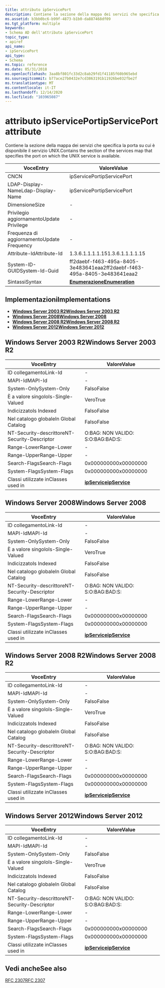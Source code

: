 ```yaml
---
title: attributo ipServicePort
description: Contiene la sezione della mappa dei servizi che specifica la porta su cui è disponibile il servizio UNIX.
ms.assetid: b3bb0bc6-b99f-4873-b1b0-da887468df09
ms.tgt_platform: multiple
keywords:
- Schema AD dell'attributo ipServicePort
topic_type:
- apiref
api_name:
- ipServicePort
api_type:
- Schema
ms.topic: reference
ms.date: 05/31/2018
ms.openlocfilehash: 3aa8bf801fc33d2c8ab29fd1f41185f60b965ebd
ms.sourcegitcommit: b77ace27b0432e7cd3863191b11926be032fbe2f
ms.translationtype: MT
ms.contentlocale: it-IT
ms.lasthandoff: 12/14/2020
ms.locfileid: "103965087"
---
```

# <a name="ipserviceport-attribute"></a><span data-ttu-id="e1c1b-104">attributo ipServicePort</span><span class="sxs-lookup"><span data-stu-id="e1c1b-104">ipServicePort attribute</span></span>

<span data-ttu-id="e1c1b-105">Contiene la sezione della mappa dei servizi che specifica la porta su cui è disponibile il servizio UNIX.</span><span class="sxs-lookup"><span data-stu-id="e1c1b-105">Contains the section of the services map that specifies the port on which the UNIX service is available.</span></span>



| <span data-ttu-id="e1c1b-106">Voce</span><span class="sxs-lookup"><span data-stu-id="e1c1b-106">Entry</span></span> | <span data-ttu-id="e1c1b-107">Valore</span><span class="sxs-lookup"><span data-stu-id="e1c1b-107">Value</span></span> |
|-------------------|--------------------------------------|
| <span data-ttu-id="e1c1b-108">CN</span><span class="sxs-lookup"><span data-stu-id="e1c1b-108">CN</span></span>                | <span data-ttu-id="e1c1b-109">ipServicePort</span><span class="sxs-lookup"><span data-stu-id="e1c1b-109">ipServicePort</span></span>                        |
| <span data-ttu-id="e1c1b-110">LDAP-Display-Name</span><span class="sxs-lookup"><span data-stu-id="e1c1b-110">Ldap-Display-Name</span></span> | <span data-ttu-id="e1c1b-111">ipServicePort</span><span class="sxs-lookup"><span data-stu-id="e1c1b-111">ipServicePort</span></span>                        |
| <span data-ttu-id="e1c1b-112">Dimensione</span><span class="sxs-lookup"><span data-stu-id="e1c1b-112">Size</span></span>              | \-                                   |
| <span data-ttu-id="e1c1b-113">Privilegio aggiornamento</span><span class="sxs-lookup"><span data-stu-id="e1c1b-113">Update Privilege</span></span>  | \-                                   |
| <span data-ttu-id="e1c1b-114">Frequenza di aggiornamento</span><span class="sxs-lookup"><span data-stu-id="e1c1b-114">Update Frequency</span></span>  | \-                                   |
| <span data-ttu-id="e1c1b-115">Attribute-Id</span><span class="sxs-lookup"><span data-stu-id="e1c1b-115">Attribute-Id</span></span>      | <span data-ttu-id="e1c1b-116">1.3.6.1.1.1.1.15</span><span class="sxs-lookup"><span data-stu-id="e1c1b-116">1.3.6.1.1.1.1.15</span></span>                     |
| <span data-ttu-id="e1c1b-117">System-ID-GUID</span><span class="sxs-lookup"><span data-stu-id="e1c1b-117">System-Id-Guid</span></span>    | <span data-ttu-id="e1c1b-118">ff2daebf-f463-495a-8405-3e483641eaa2</span><span class="sxs-lookup"><span data-stu-id="e1c1b-118">ff2daebf-f463-495a-8405-3e483641eaa2</span></span> |
| <span data-ttu-id="e1c1b-119">Sintassi</span><span class="sxs-lookup"><span data-stu-id="e1c1b-119">Syntax</span></span>            | [<span data-ttu-id="e1c1b-120">**Enumerazione**</span><span class="sxs-lookup"><span data-stu-id="e1c1b-120">**Enumeration**</span></span>](s-enumeration.md) |



## <a name="implementations"></a><span data-ttu-id="e1c1b-121">Implementazioni</span><span class="sxs-lookup"><span data-stu-id="e1c1b-121">Implementations</span></span>

-   [<span data-ttu-id="e1c1b-122">**Windows Server 2003 R2**</span><span class="sxs-lookup"><span data-stu-id="e1c1b-122">**Windows Server 2003 R2**</span></span>](#windows-server-2003-r2)
-   [<span data-ttu-id="e1c1b-123">**Windows Server 2008**</span><span class="sxs-lookup"><span data-stu-id="e1c1b-123">**Windows Server 2008**</span></span>](#windows-server-2008)
-   [<span data-ttu-id="e1c1b-124">**Windows Server 2008 R2**</span><span class="sxs-lookup"><span data-stu-id="e1c1b-124">**Windows Server 2008 R2**</span></span>](#windows-server-2008-r2)
-   [<span data-ttu-id="e1c1b-125">**Windows Server 2012**</span><span class="sxs-lookup"><span data-stu-id="e1c1b-125">**Windows Server 2012**</span></span>](#windows-server-2012)

## <a name="windows-server-2003-r2"></a><span data-ttu-id="e1c1b-126">Windows Server 2003 R2</span><span class="sxs-lookup"><span data-stu-id="e1c1b-126">Windows Server 2003 R2</span></span>



| <span data-ttu-id="e1c1b-127">Voce</span><span class="sxs-lookup"><span data-stu-id="e1c1b-127">Entry</span></span> | <span data-ttu-id="e1c1b-128">Valore</span><span class="sxs-lookup"><span data-stu-id="e1c1b-128">Value</span></span> |
|------------------------|---------------------------------------------|
| <span data-ttu-id="e1c1b-129">ID collegamento</span><span class="sxs-lookup"><span data-stu-id="e1c1b-129">Link-Id</span></span>                | \-                                          |
| <span data-ttu-id="e1c1b-130">MAPI-Id</span><span class="sxs-lookup"><span data-stu-id="e1c1b-130">MAPI-Id</span></span>                | \-                                          |
| <span data-ttu-id="e1c1b-131">System-Only</span><span class="sxs-lookup"><span data-stu-id="e1c1b-131">System-Only</span></span>            | <span data-ttu-id="e1c1b-132">Falso</span><span class="sxs-lookup"><span data-stu-id="e1c1b-132">False</span></span>                                       |
| <span data-ttu-id="e1c1b-133">È a valore singolo</span><span class="sxs-lookup"><span data-stu-id="e1c1b-133">Is-Single-Valued</span></span>       | <span data-ttu-id="e1c1b-134">Vero</span><span class="sxs-lookup"><span data-stu-id="e1c1b-134">True</span></span>                                        |
| <span data-ttu-id="e1c1b-135">Indicizzato</span><span class="sxs-lookup"><span data-stu-id="e1c1b-135">Is Indexed</span></span>             | <span data-ttu-id="e1c1b-136">Falso</span><span class="sxs-lookup"><span data-stu-id="e1c1b-136">False</span></span>                                       |
| <span data-ttu-id="e1c1b-137">Nel catalogo globale</span><span class="sxs-lookup"><span data-stu-id="e1c1b-137">In Global Catalog</span></span>      | <span data-ttu-id="e1c1b-138">Falso</span><span class="sxs-lookup"><span data-stu-id="e1c1b-138">False</span></span>                                       |
| <span data-ttu-id="e1c1b-139">NT-Security-descrittore</span><span class="sxs-lookup"><span data-stu-id="e1c1b-139">NT-Security-Descriptor</span></span> | <span data-ttu-id="e1c1b-140">O:BAG: NON VALIDO: S:</span><span class="sxs-lookup"><span data-stu-id="e1c1b-140">O:BAG:BAD:S:</span></span>                                |
| <span data-ttu-id="e1c1b-141">Range-Lower</span><span class="sxs-lookup"><span data-stu-id="e1c1b-141">Range-Lower</span></span>            | \-                                          |
| <span data-ttu-id="e1c1b-142">Range-Upper</span><span class="sxs-lookup"><span data-stu-id="e1c1b-142">Range-Upper</span></span>            | \-                                          |
| <span data-ttu-id="e1c1b-143">Search-Flags</span><span class="sxs-lookup"><span data-stu-id="e1c1b-143">Search-Flags</span></span>           | <span data-ttu-id="e1c1b-144">0x00000000</span><span class="sxs-lookup"><span data-stu-id="e1c1b-144">0x00000000</span></span>                                  |
| <span data-ttu-id="e1c1b-145">System-Flags</span><span class="sxs-lookup"><span data-stu-id="e1c1b-145">System-Flags</span></span>           | <span data-ttu-id="e1c1b-146">0x00000000</span><span class="sxs-lookup"><span data-stu-id="e1c1b-146">0x00000000</span></span>                                  |
| <span data-ttu-id="e1c1b-147">Classi utilizzate in</span><span class="sxs-lookup"><span data-stu-id="e1c1b-147">Classes used in</span></span>        | [<span data-ttu-id="e1c1b-148">**ipService**</span><span class="sxs-lookup"><span data-stu-id="e1c1b-148">**ipService**</span></span>](c-ipservice.md)<br/> |



## <a name="windows-server-2008"></a><span data-ttu-id="e1c1b-149">Windows Server 2008</span><span class="sxs-lookup"><span data-stu-id="e1c1b-149">Windows Server 2008</span></span>



| <span data-ttu-id="e1c1b-150">Voce</span><span class="sxs-lookup"><span data-stu-id="e1c1b-150">Entry</span></span> | <span data-ttu-id="e1c1b-151">Valore</span><span class="sxs-lookup"><span data-stu-id="e1c1b-151">Value</span></span> |
|------------------------|---------------------------------------------|
| <span data-ttu-id="e1c1b-152">ID collegamento</span><span class="sxs-lookup"><span data-stu-id="e1c1b-152">Link-Id</span></span>                | \-                                          |
| <span data-ttu-id="e1c1b-153">MAPI-Id</span><span class="sxs-lookup"><span data-stu-id="e1c1b-153">MAPI-Id</span></span>                | \-                                          |
| <span data-ttu-id="e1c1b-154">System-Only</span><span class="sxs-lookup"><span data-stu-id="e1c1b-154">System-Only</span></span>            | <span data-ttu-id="e1c1b-155">Falso</span><span class="sxs-lookup"><span data-stu-id="e1c1b-155">False</span></span>                                       |
| <span data-ttu-id="e1c1b-156">È a valore singolo</span><span class="sxs-lookup"><span data-stu-id="e1c1b-156">Is-Single-Valued</span></span>       | <span data-ttu-id="e1c1b-157">Vero</span><span class="sxs-lookup"><span data-stu-id="e1c1b-157">True</span></span>                                        |
| <span data-ttu-id="e1c1b-158">Indicizzato</span><span class="sxs-lookup"><span data-stu-id="e1c1b-158">Is Indexed</span></span>             | <span data-ttu-id="e1c1b-159">Falso</span><span class="sxs-lookup"><span data-stu-id="e1c1b-159">False</span></span>                                       |
| <span data-ttu-id="e1c1b-160">Nel catalogo globale</span><span class="sxs-lookup"><span data-stu-id="e1c1b-160">In Global Catalog</span></span>      | <span data-ttu-id="e1c1b-161">Falso</span><span class="sxs-lookup"><span data-stu-id="e1c1b-161">False</span></span>                                       |
| <span data-ttu-id="e1c1b-162">NT-Security-descrittore</span><span class="sxs-lookup"><span data-stu-id="e1c1b-162">NT-Security-Descriptor</span></span> | <span data-ttu-id="e1c1b-163">O:BAG: NON VALIDO: S:</span><span class="sxs-lookup"><span data-stu-id="e1c1b-163">O:BAG:BAD:S:</span></span>                                |
| <span data-ttu-id="e1c1b-164">Range-Lower</span><span class="sxs-lookup"><span data-stu-id="e1c1b-164">Range-Lower</span></span>            | \-                                          |
| <span data-ttu-id="e1c1b-165">Range-Upper</span><span class="sxs-lookup"><span data-stu-id="e1c1b-165">Range-Upper</span></span>            | \-                                          |
| <span data-ttu-id="e1c1b-166">Search-Flags</span><span class="sxs-lookup"><span data-stu-id="e1c1b-166">Search-Flags</span></span>           | <span data-ttu-id="e1c1b-167">0x00000000</span><span class="sxs-lookup"><span data-stu-id="e1c1b-167">0x00000000</span></span>                                  |
| <span data-ttu-id="e1c1b-168">System-Flags</span><span class="sxs-lookup"><span data-stu-id="e1c1b-168">System-Flags</span></span>           | <span data-ttu-id="e1c1b-169">0x00000000</span><span class="sxs-lookup"><span data-stu-id="e1c1b-169">0x00000000</span></span>                                  |
| <span data-ttu-id="e1c1b-170">Classi utilizzate in</span><span class="sxs-lookup"><span data-stu-id="e1c1b-170">Classes used in</span></span>        | [<span data-ttu-id="e1c1b-171">**ipService**</span><span class="sxs-lookup"><span data-stu-id="e1c1b-171">**ipService**</span></span>](c-ipservice.md)<br/> |



## <a name="windows-server-2008-r2"></a><span data-ttu-id="e1c1b-172">Windows Server 2008 R2</span><span class="sxs-lookup"><span data-stu-id="e1c1b-172">Windows Server 2008 R2</span></span>



| <span data-ttu-id="e1c1b-173">Voce</span><span class="sxs-lookup"><span data-stu-id="e1c1b-173">Entry</span></span> | <span data-ttu-id="e1c1b-174">Valore</span><span class="sxs-lookup"><span data-stu-id="e1c1b-174">Value</span></span> |
|------------------------|---------------------------------------------|
| <span data-ttu-id="e1c1b-175">ID collegamento</span><span class="sxs-lookup"><span data-stu-id="e1c1b-175">Link-Id</span></span>                | \-                                          |
| <span data-ttu-id="e1c1b-176">MAPI-Id</span><span class="sxs-lookup"><span data-stu-id="e1c1b-176">MAPI-Id</span></span>                | \-                                          |
| <span data-ttu-id="e1c1b-177">System-Only</span><span class="sxs-lookup"><span data-stu-id="e1c1b-177">System-Only</span></span>            | <span data-ttu-id="e1c1b-178">Falso</span><span class="sxs-lookup"><span data-stu-id="e1c1b-178">False</span></span>                                       |
| <span data-ttu-id="e1c1b-179">È a valore singolo</span><span class="sxs-lookup"><span data-stu-id="e1c1b-179">Is-Single-Valued</span></span>       | <span data-ttu-id="e1c1b-180">Vero</span><span class="sxs-lookup"><span data-stu-id="e1c1b-180">True</span></span>                                        |
| <span data-ttu-id="e1c1b-181">Indicizzato</span><span class="sxs-lookup"><span data-stu-id="e1c1b-181">Is Indexed</span></span>             | <span data-ttu-id="e1c1b-182">Falso</span><span class="sxs-lookup"><span data-stu-id="e1c1b-182">False</span></span>                                       |
| <span data-ttu-id="e1c1b-183">Nel catalogo globale</span><span class="sxs-lookup"><span data-stu-id="e1c1b-183">In Global Catalog</span></span>      | <span data-ttu-id="e1c1b-184">Falso</span><span class="sxs-lookup"><span data-stu-id="e1c1b-184">False</span></span>                                       |
| <span data-ttu-id="e1c1b-185">NT-Security-descrittore</span><span class="sxs-lookup"><span data-stu-id="e1c1b-185">NT-Security-Descriptor</span></span> | <span data-ttu-id="e1c1b-186">O:BAG: NON VALIDO: S:</span><span class="sxs-lookup"><span data-stu-id="e1c1b-186">O:BAG:BAD:S:</span></span>                                |
| <span data-ttu-id="e1c1b-187">Range-Lower</span><span class="sxs-lookup"><span data-stu-id="e1c1b-187">Range-Lower</span></span>            | \-                                          |
| <span data-ttu-id="e1c1b-188">Range-Upper</span><span class="sxs-lookup"><span data-stu-id="e1c1b-188">Range-Upper</span></span>            | \-                                          |
| <span data-ttu-id="e1c1b-189">Search-Flags</span><span class="sxs-lookup"><span data-stu-id="e1c1b-189">Search-Flags</span></span>           | <span data-ttu-id="e1c1b-190">0x00000000</span><span class="sxs-lookup"><span data-stu-id="e1c1b-190">0x00000000</span></span>                                  |
| <span data-ttu-id="e1c1b-191">System-Flags</span><span class="sxs-lookup"><span data-stu-id="e1c1b-191">System-Flags</span></span>           | <span data-ttu-id="e1c1b-192">0x00000000</span><span class="sxs-lookup"><span data-stu-id="e1c1b-192">0x00000000</span></span>                                  |
| <span data-ttu-id="e1c1b-193">Classi utilizzate in</span><span class="sxs-lookup"><span data-stu-id="e1c1b-193">Classes used in</span></span>        | [<span data-ttu-id="e1c1b-194">**ipService**</span><span class="sxs-lookup"><span data-stu-id="e1c1b-194">**ipService**</span></span>](c-ipservice.md)<br/> |



## <a name="windows-server-2012"></a><span data-ttu-id="e1c1b-195">Windows Server 2012</span><span class="sxs-lookup"><span data-stu-id="e1c1b-195">Windows Server 2012</span></span>



| <span data-ttu-id="e1c1b-196">Voce</span><span class="sxs-lookup"><span data-stu-id="e1c1b-196">Entry</span></span> | <span data-ttu-id="e1c1b-197">Valore</span><span class="sxs-lookup"><span data-stu-id="e1c1b-197">Value</span></span> |
|------------------------|---------------------------------------------|
| <span data-ttu-id="e1c1b-198">ID collegamento</span><span class="sxs-lookup"><span data-stu-id="e1c1b-198">Link-Id</span></span>                | \-                                          |
| <span data-ttu-id="e1c1b-199">MAPI-Id</span><span class="sxs-lookup"><span data-stu-id="e1c1b-199">MAPI-Id</span></span>                | \-                                          |
| <span data-ttu-id="e1c1b-200">System-Only</span><span class="sxs-lookup"><span data-stu-id="e1c1b-200">System-Only</span></span>            | <span data-ttu-id="e1c1b-201">Falso</span><span class="sxs-lookup"><span data-stu-id="e1c1b-201">False</span></span>                                       |
| <span data-ttu-id="e1c1b-202">È a valore singolo</span><span class="sxs-lookup"><span data-stu-id="e1c1b-202">Is-Single-Valued</span></span>       | <span data-ttu-id="e1c1b-203">Vero</span><span class="sxs-lookup"><span data-stu-id="e1c1b-203">True</span></span>                                        |
| <span data-ttu-id="e1c1b-204">Indicizzato</span><span class="sxs-lookup"><span data-stu-id="e1c1b-204">Is Indexed</span></span>             | <span data-ttu-id="e1c1b-205">Falso</span><span class="sxs-lookup"><span data-stu-id="e1c1b-205">False</span></span>                                       |
| <span data-ttu-id="e1c1b-206">Nel catalogo globale</span><span class="sxs-lookup"><span data-stu-id="e1c1b-206">In Global Catalog</span></span>      | <span data-ttu-id="e1c1b-207">Falso</span><span class="sxs-lookup"><span data-stu-id="e1c1b-207">False</span></span>                                       |
| <span data-ttu-id="e1c1b-208">NT-Security-descrittore</span><span class="sxs-lookup"><span data-stu-id="e1c1b-208">NT-Security-Descriptor</span></span> | <span data-ttu-id="e1c1b-209">O:BAG: NON VALIDO: S:</span><span class="sxs-lookup"><span data-stu-id="e1c1b-209">O:BAG:BAD:S:</span></span>                                |
| <span data-ttu-id="e1c1b-210">Range-Lower</span><span class="sxs-lookup"><span data-stu-id="e1c1b-210">Range-Lower</span></span>            | \-                                          |
| <span data-ttu-id="e1c1b-211">Range-Upper</span><span class="sxs-lookup"><span data-stu-id="e1c1b-211">Range-Upper</span></span>            | \-                                          |
| <span data-ttu-id="e1c1b-212">Search-Flags</span><span class="sxs-lookup"><span data-stu-id="e1c1b-212">Search-Flags</span></span>           | <span data-ttu-id="e1c1b-213">0x00000000</span><span class="sxs-lookup"><span data-stu-id="e1c1b-213">0x00000000</span></span>                                  |
| <span data-ttu-id="e1c1b-214">System-Flags</span><span class="sxs-lookup"><span data-stu-id="e1c1b-214">System-Flags</span></span>           | <span data-ttu-id="e1c1b-215">0x00000000</span><span class="sxs-lookup"><span data-stu-id="e1c1b-215">0x00000000</span></span>                                  |
| <span data-ttu-id="e1c1b-216">Classi utilizzate in</span><span class="sxs-lookup"><span data-stu-id="e1c1b-216">Classes used in</span></span>        | [<span data-ttu-id="e1c1b-217">**ipService**</span><span class="sxs-lookup"><span data-stu-id="e1c1b-217">**ipService**</span></span>](c-ipservice.md)<br/> |



## <a name="see-also"></a><span data-ttu-id="e1c1b-218">Vedi anche</span><span class="sxs-lookup"><span data-stu-id="e1c1b-218">See also</span></span>

<dl> <dt>

[<span data-ttu-id="e1c1b-219">RFC 2307</span><span class="sxs-lookup"><span data-stu-id="e1c1b-219">RFC 2307</span></span>](https://www.ietf.org/rfc/rfc2307.txt)
</dt> </dl>

 

 





